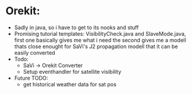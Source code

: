 # Orekit:

+ Sadly in java, so i have to get to its nooks and stuff
+ Promising tutorial templates: VisibilityCheck.java and SlaveMode.java, first one basically gives me what i need the second gives me a modell thats close enought for SaVi's J2 propagation modell that it can be easily converted 
+ Todo:
	+ SaVi -> Orekit Converter
	+ Setup eventhandler for satellite visibility 
+ Future TODO:
	+ get historical weather data for sat pos 
